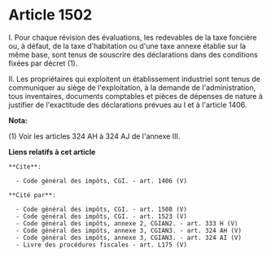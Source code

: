 # Article 1502

I. Pour chaque révision des évaluations, les redevables de la taxe foncière ou, à défaut, de la taxe d'habitation ou d'une
taxe annexe établie sur la même base, sont tenus de souscrire des déclarations dans des conditions fixées par décret (1). 

II. Les propriétaires qui exploitent un établissement industriel sont tenus de communiquer au siège de l'exploitation, à la
demande de l'administration, tous inventaires, documents comptables et pièces de dépenses de nature à justifier de
l'exactitude des déclarations prévues au I et à l'article 1406.

**Nota:**

(1) Voir les articles 324 AH à 324 AJ de l'annexe III.

**Liens relatifs à cet article**

	**Cite**:

	  - Code général des impôts, CGI. - art. 1406 (V)

	**Cité par**:

	  - Code général des impôts, CGI. - art. 1508 (V)
	  - Code général des impôts, CGI. - art. 1523 (V)
	  - Code général des impôts, annexe 2, CGIAN2. - art. 333 H (V)
	  - Code général des impôts, annexe 3, CGIAN3. - art. 324 AH (V)
	  - Code général des impôts, annexe 3, CGIAN3. - art. 324 AI (V)
	  - Livre des procédures fiscales - art. L175 (V)
